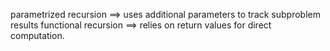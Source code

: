 parametrized recursion ==> uses additional parameters to track subproblem results
functional recursion  ==> relies on return values for direct computation.


